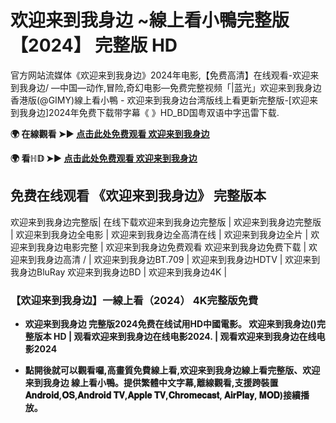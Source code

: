 # 欢迎来到我身边 ~線上看小鴨完整版【2024】 完整版 HD
官方网站流媒体《欢迎来到我身边》2024年电影,【免费高清】在线观看-欢迎来到我身边/ —中国—动作,冒险,奇幻电影—免费完整视频「|蓝光」欢迎来到我身边香港版(@GIMY)線上看小鴨 - 欢迎来到我身边台湾版线上看更新完整版-[欢迎来到我身边]2024年免费下载带字幕《 》HD_BD国粤双语中字迅雷下载.

**🌍 在線觀看 ➤► [点击此处免费观看 欢迎来到我身边](https://weflix.cloud/zh/movie/1195360/welcome-to-my-side-gityawzh)**

**🌍 看ℍ𝔻 ➤► [点击此处免费观看 欢迎来到我身边](https://weflix.cloud/zh/movie/1195360/welcome-to-my-side-gityawzh)**

## 免费在线观看 《欢迎来到我身边》 完整版本
欢迎来到我身边完整版| 在线下载欢迎来到我身边完整版 | 欢迎来到我身边完整版 | 欢迎来到我身边全电影 | 欢迎来到我身边全高清在线 | 欢迎来到我身边全片 | 欢迎来到我身边电影完整 | 欢迎来到我身边免费观看 欢迎来到我身边免费下载 | 欢迎来到我身边高清 / | 欢迎来到我身边BT.709 | 欢迎来到我身边HDTV | 欢迎来到我身边BluRay 欢迎来到我身边BD | 欢迎来到我身边4K |

### 【欢迎来到我身边】一線上看（2024） 4K完整版免費

- **欢迎来到我身边 完整版2024免费在线试用HD中國電影。 欢迎来到我身边()完整版本 HD | 观看欢迎来到我身边在线电影2024. | 观看欢迎来到我身边在线电影2024**

- **點開後就可以觀看囉,高畫質免費線上看,欢迎来到我身边線上看完整版、欢迎来到我身边 線上看小鴨。提供繁體中文字幕,離線觀看,支援跨裝置𝐀𝐧𝐝𝐫𝐨𝐢𝐝,𝐎𝐒,𝐀𝐧𝐝𝐫𝐨𝐢𝐝 𝐓𝐕,𝐀𝐩𝐩𝐥𝐞 𝐓𝐕,𝐂𝐡𝐫𝐨𝐦𝐞𝐜𝐚𝐬𝐭, 𝐀𝐢𝐫𝐏𝐥𝐚𝐲, 𝐌𝐎𝐃)接續播放。**
